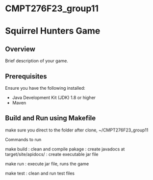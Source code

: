 # CMPT276F23_group11
# Squirrel Hunters Game

## Overview

Brief description of your game.

## Prerequisites

Ensure you have the following installed:

- Java Development Kit (JDK) 1.8 or higher
- Maven

## Build and Run using Makefile

make sure you direct to the folder after clone, ~/CMPT276F23_group11 

Commands to run

make build 
: clean and compile pakage 
: create javadocs at target/site/apidocs/
: create executable jar file

make run
: execute jar file, runs the game

make test
: clean and run test files
